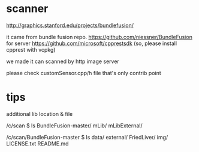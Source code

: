 # scanner
http://graphics.stanford.edu/projects/bundlefusion/


it came from bundle fusion repo. https://github.com/niessner/BundleFusion
for server https://github.com/microsoft/cpprestsdk
(so, please install cpprest with vcpkg)

we made it can scanned by http image server




please check customSensor.cpp/h file
that's only contrib point





# tips
additional lib location & file

 /c/scan
$ ls
BundleFusion-master/  mLib/  mLibExternal/

/c/scan/BundleFusion-master
$ ls
data/  external/  FriedLiver/  img/  LICENSE.txt  README.md


